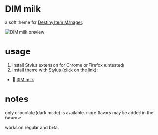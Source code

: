 # DIM milk
a soft theme for [Destiny Item Manager](https://github.com/DestinyItemManager/DIM).

![DIM milk preview](https://milkembers.github.io/DIM-milk/src/xpreview.png)

# usage
1. install Stylus extension for [Chrome](https://chrome.google.com/webstore/detail/stylus/clngdbkpkpeebahjckkjfobafhncgmne) or [Firefox](https://addons.mozilla.org/en-US/firefox/addon/styl-us/) (untested)
2. install theme with Stylus (click on the link):
  - 🧋 [DIM milk](https://milkembers.github.io/DIM-milk/DIM-milk.user.css)
  
# notes
only chocolate (dark mode) is available. more flavors may be added in the future 💕

works on regular and beta.